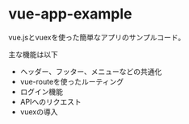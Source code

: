 # vue-app-example
vue.jsとvuexを使った簡単なアプリのサンプルコード。  

主な機能は以下  

- ヘッダー、フッター、メニューなどの共通化　
- vue-routeを使ったルーティング
- ログイン機能
- APIへのリクエスト
- vuexの導入
